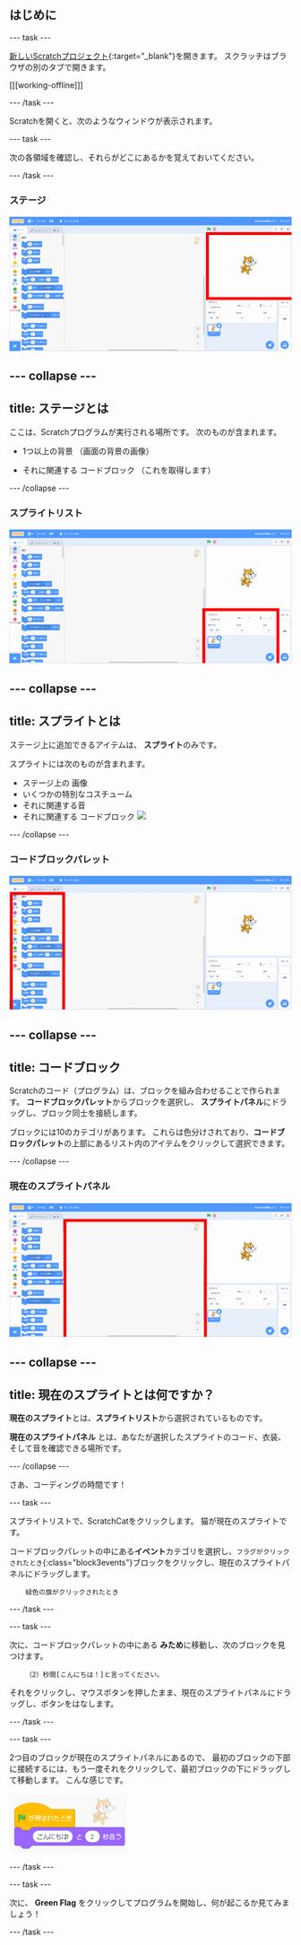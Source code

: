 ## はじめに

--- task ---

[新しいScratchプロジェクト](https://rpf.io/scratch-new){:target="_blank"}を開きます。 スクラッチはブラウザの別のタブで開きます。

[[[working-offline]]]

--- /task ---

Scratchを開くと、次のようなウィンドウが表示されます。

--- task ---

次の各領域を確認し、それらがどこにあるかを覚えておいてください。

--- /task ---

### ステージ

![ステージが強調表示されたスクラッチウィンドウ](images/hlStage.png)

--- collapse ---
---
title: ステージとは
---

ここは、Scratchプログラムが実行される場所です。 次のものが含まれます。

* 1つ以上の背景 （画面の背景の画像）

* それに関連する コードブロック （これを取得します）

--- /collapse ---

### スプライトリスト

![スプライトリストが強調表示されたスクラッチウィンドウ](images/hlSpriteList.png)

--- collapse ---
---
title: スプライトとは
---

ステージ上に追加できるアイテムは、 **スプライト**のみです。

スプライトには次のものが含まれます。

* ステージ上の 画像
* いくつかの特別なコスチューム
* それに関連する音
* それに関連する コードブロック ![](images/setup2.png)

--- /collapse ---

### コードブロックパレット

![ブロックパレットが強調表示されたスクラッチウィンドウ](images/hlBlocksPalette.png)

--- collapse ---
---
title: コードブロック
---

Scratchのコード（プログラム）は、ブロックを組み合わせることで作られます。 **コードブロックパレット**からブロックを選択し、 **スプライトパネル**にドラッグし、ブロック同士を接続します。

ブロックには10のカテゴリがあります。 これらは色分けされており、**コードブロックパレット**の上部にあるリスト内のアイテムをクリックして選択できます。

--- /collapse ---

### 現在のスプライトパネル

![現在のスプライトパネルが強調表示されたスクラッチウィンドウ](images/hlCurrentSpritePanel.png)

--- collapse ---
---
title: 現在のスプライトとは何ですか？
--- 

**現在のスプライト**とは、**スプライトリスト**から選択されているものです。

**現在のスプライトパネル** とは、あなたが選択したスプライトのコード、衣装、そして音を確認できる場所です。

--- /collapse ---

さあ、コーディングの時間です！

--- task ---

スプライトリストで、ScratchCatをクリックします。 猫が現在のスプライトです。

コードブロックパレットの中にある**イベント**カテゴリを選択し、`フラグがクリックされたとき`{:class="block3events"}ブロックをクリックし、現在のスプライトパネルにドラッグします。

```blocks3
    緑色の旗がクリックされたとき
```

--- /task ---

--- task ---

次に、コードブロックパレットの中にある **みため**に移動し、次のブロックを見つけます。

```blocks3
    （2）秒間[こんにちは！]と言ってください。
```

それをクリックし、マウスボタンを押したまま、現在のスプライトパネルにドラッグし、ボタンをはなします。

--- /task ---

--- task ---

2つ目のブロックが現在のスプライトパネルにあるので、 最初のブロックの下部に接続するには、もう一度それをクリックして、最初ブロックの下にドラッグして移動します。 こんな感じです。

![](images/setup3.png)

--- /task ---

--- task ---

次に、 **Green Flag** をクリックしてプログラムを開始し、何が起こるか見てみましょう！

--- /task ---